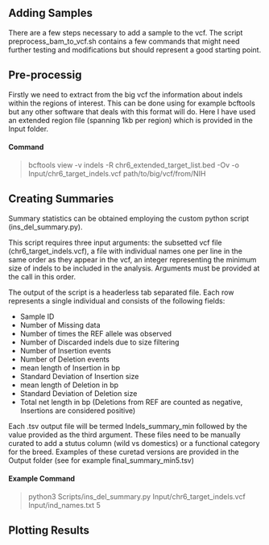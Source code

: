 ## Adding Samples

There are a few steps necessary to add a sample to the vcf. The script preprocess_bam_to_vcf.sh contains a few commands that might need further testing and modifications but should represent a good starting point.

## Pre-processig

Firstly we need to extract from the big vcf the information about indels within the regions of interest. This can be done using for example bcftools but any other software that deals with this format will do. Here I have used an extended region file (spanning 1kb per region) which is provided in the Input folder.

#### Command
> bcftools view -v indels -R chr6_extended_target_list.bed -Ov -o Input/chr6_target_indels.vcf path/to/big/vcf/from/NIH

## Creating Summaries
Summary statistics can be obtained employing the custom python script (ins_del_summary.py).

This script requires three input arguments: the subsetted vcf file (chr6_target_indels.vcf), a file with individual names one per line in the same order as they appear in the vcf, an integer representing the minimum size of indels to be included in the analysis. Arguments must be provided at the call in this order. 

The output of the script is a headerless tab separated file. Each row represents a single individual and consists of the following fields: 
- Sample ID
- Number of Missing data
- Number of times the REF allele was observed
- Number of Discarded indels due to size filtering
- Number of Insertion events
- Number of Deletion events
- mean length of Insertion in bp
- Standard Deviation of Insertion size
- mean length of Deletion in bp
- Standard Deviation of Deletion size
- Total net length in bp (Deletions from REF are counted as negative, Insertions are considered positive)

Each .tsv output file will be termed Indels_summary_min followed by the value provided as the third argument. These files need to be manually curated to add a stutus column (wild vs domestics) or a functional category for the breed. Examples of these curetad versions are provided in the Output folder (see for example final_summary_min5.tsv)

#### Example Command

> python3 Scripts/ins_del_summary.py Input/chr6_target_indels.vcf Input/ind_names.txt 5

## Plotting Results
